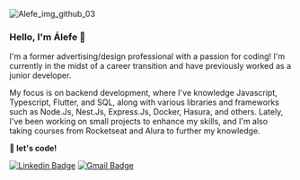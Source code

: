 ![Alefe_img_github_03](https://github.com/AlefeRocha/AlefeRocha/assets/98778141/5277ec25-d726-47e1-9d26-6cd94e100859)

### Hello, I'm Álefe 👋

I'm a former advertising/design professional with a passion for coding! I'm currently in the midst of a career transition and have previously worked as a junior developer.

My focus is on backend development, where I've knowledge Javascript, Typescript, Flutter, and SQL, along with various libraries and frameworks such as Node.Js, Nest.Js, Express.Js, Docker, Hasura, and others. Lately, I've been working on small projects to enhance my skills, and I'm also taking courses from Rocketseat and Alura to further my knowledge.

**🚀 let's code!**

[![Linkedin Badge](https://img.shields.io/badge/-Alefe_Rocha_Tavares-3333cc?style=flat-square&logo=Linkedin&logoColor=white&link=https://www.linkedin.com/in/alefetavares/)](https://www.linkedin.com/in/alefetavares/)
[![Gmail Badge](https://img.shields.io/badge/-alefe.rtavares@gmail.com-3333cc?style=flat-square&logo=Gmail&logoColor=white&link=mailto:alefe.rtavares@gmail.com)](mailto:alefe.rtavares@gmail.com)
